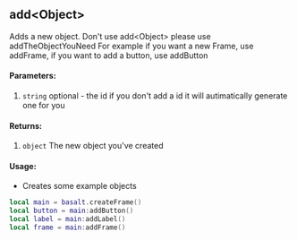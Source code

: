 ## add&#60;Object&#62;
Adds a new object. Don't use add&#60;Object&#62; please use addTheObjectYouNeed For example if you want a new Frame, use
addFrame, if you want to add a button, use addButton

#### Parameters:
1. `string` optional - the id if you don't add a id it will autimatically generate one for you

#### Returns:
1. `object` The new object you've created

#### Usage:
* Creates some example objects
```lua
local main = basalt.createFrame()
local button = main:addButton()
local label = main:addLabel()
local frame = main:addFrame()
```
